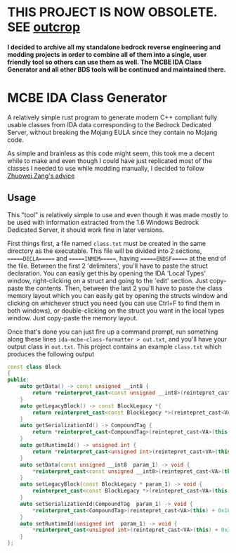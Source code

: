 # THIS PROJECT IS NOW OBSOLETE. SEE [outcrop](https://github.com/0x4c37373230/outcrop-final)
#### I decided to archive all my standalone bedrock reverse engineering and modding projects in order to combine all of them into a single, user friendly tool so others can use them as well. The MCBE IDA Class Generator and all other BDS tools will be continued and maintained there.

# MCBE IDA Class Generator

A relatively simple rust program to generate modern C++ compliant fully usable classes from IDA data corresponding to the Bedrock Dedicated Server, without breaking the Mojang EULA since they contain no Mojang code.

As simple and brainless as this code might seem, this took me a decent while to make and even though I could have just replicated most of the classes I needed to use while modding manually, I decided to follow [Zhuowei Zang's advice](https://twitter.com/zhuowei/status/1254266079532154880?lang=en)

## Usage

This "tool" is relatively simple to use and even though it was made mostly to be used with information extracted from the 1.6 Windows Bedrock Dedicated Server, it should work fine in later versions.

First things first, a file named `class.txt` must be created in the same directory as the executable. This file will be divided into 2 sections, `=====DECLA=====` and `=====INMEM=====`, having `=====ENDSF=====` at the end of the file. Between the first 2 'delimiters', you'll have to paste the struct declaration. You can easily get this by opening the IDA 'Local Types' window, right-clicking on a struct and going to the 'edit' section. Just copy-paste the contents. Then, between the last 2 you'll have to paste the class memory layout which you can easily get by opening the structs window and clicking on whichever struct you need (you can use Ctrl+F to find them in both windows), or double-clicking on the struct you want in the local types window. Just copy-paste the memory layout.

Once that's done you can just fire up a command prompt, run something along these lines `ida-mcbe-class-formatter > out.txt`, and you'll have your output class in `out.txt`. This project contains an example `class.txt` which produces the following output

```cpp
const class Block
{
public:
	auto getData() -> const unsigned __int8 {
		return *reinterpret_cast<const unsigned __int8>(reintepret_cast<VA>(this) + 0x8); 
	}
	auto getLegacyBlock() -> const BlockLegacy *{
		return reinterpret_cast<const BlockLegacy *>(reintepret_cast<VA>(this) + 0x10); 
	}
	auto getSerializationId() -> CompoundTag {
		return *reinterpret_cast<CompoundTag>(reintepret_cast<VA>(this) + 0x18); 
	}
	auto getRuntimeId() -> unsigned int {
		return *reinterpret_cast<unsigned int>(reintepret_cast<VA>(this) + 0x30); 
	}
	auto setData(const unsigned __int8  param_1) -> void {
		*reinterpret_cast<const unsigned __int8>(reintepret_cast<VA>(this) + 0x8) = param_1;
	}
	auto setLegacyBlock(const BlockLegacy * param_1) -> void {
		reinterpret_cast<const BlockLegacy *>(reintepret_cast<VA>(this) + 0x10) = param_1;
	}
	auto setSerializationId(CompoundTag  param_1) -> void {
		*reinterpret_cast<CompoundTag>(reintepret_cast<VA>(this) + 0x18) = param_1;
	}
	auto setRuntimeId(unsigned int  param_1) -> void {
		*reinterpret_cast<unsigned int>(reintepret_cast<VA>(this) + 0x30) = param_1;
	}
};

```

